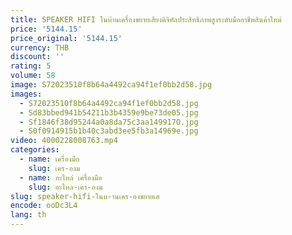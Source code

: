 ```yaml
---
title: SPEAKER HIFI ในบ้านเครื่องขยายเสียงดิจิทัลประสิทธิภาพสูงระดับมืออาชีพสินค้าใหม่
price: '5144.15'
price_original: '5144.15'
currency: THB
discount: ''
rating: 5
volume: 58
image: S72023510f8b64a4492ca94f1ef0bb2d58.jpg
images:
  - S72023510f8b64a4492ca94f1ef0bb2d58.jpg
  - Sd83bbed941b54211b3b4359e9be73de05.jpg
  - Sf1846f38d95244a0a8da75c3aa149917O.jpg
  - S0f0914915b1b40c3abd3ee5fb3a14969e.jpg
video: 4000228008763.mp4
categories:
  - name: เครื่องมือ
    slug: เคร-องม
  - name: อะไหล่ เครื่องมือ
    slug: อะไหล-เคร-องม
slug: speaker-hifi-ในบ-านเคร-องขยายเส
encode: ooDc3L4
lang: th
---
```

  